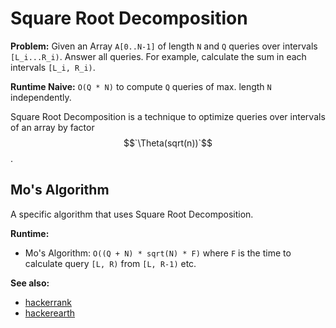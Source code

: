 # Square Root Decomposition


__Problem:__ Given an Array `A[0..N-1]` of length `N` and `Q` queries over intervals `[L_i...R_i)`.
Answer all queries. For example, calculate the sum in each intervals `[L_i, R_i)`.

__Runtime Naive:__ `O(Q * N)` to compute `Q` queries of max. length `N` independently.

Square Root Decomposition is a technique to optimize queries over intervals
of an array by factor $$`\Theta(sqrt(n))`$$.


## Mo's Algorithm

A specific algorithm that uses Square Root Decomposition.


__Runtime:__

- Mo's Algorithm: `O((Q + N) * sqrt(N) * F)` where `F` is the time to calculate
  query `[L, R)` from `[L, R-1)` etc.


__See also:__

- [hackerrank](https://www.hackerrank.com/topics/mos-algorithm) 
- [hackerearth](https://www.hackerearth.com/practice/notes/mos-algorithm/)
